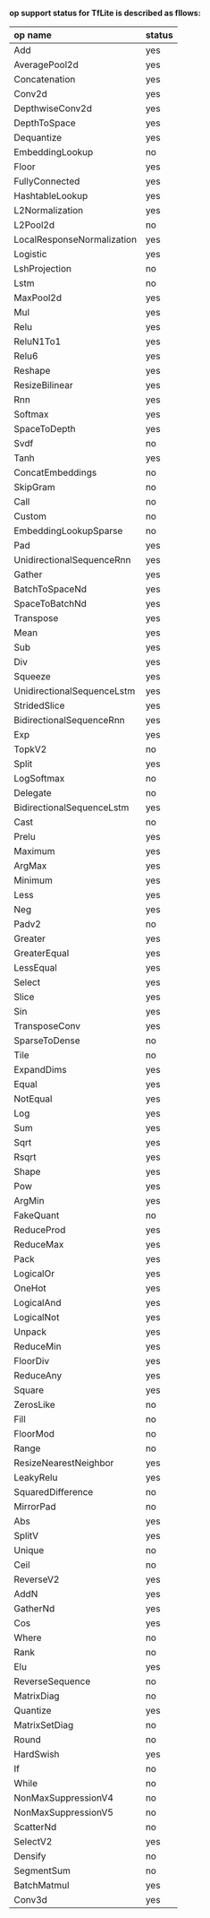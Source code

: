 __op support status for TfLite is described as fllows:__
&nbsp;

op name      |status
:------      |:-----
Add          |yes 
AveragePool2d|yes
Concatenation|yes
Conv2d       |yes
DepthwiseConv2d|yes
DepthToSpace|yes
Dequantize|yes
EmbeddingLookup|no
Floor|yes
FullyConnected|yes
HashtableLookup|yes
L2Normalization|yes
L2Pool2d|no
LocalResponseNormalization|yes
Logistic|yes
LshProjection|no
Lstm|no
MaxPool2d|yes
Mul|yes
Relu|yes
ReluN1To1|yes
Relu6|yes
Reshape|yes
ResizeBilinear|yes
Rnn|yes
Softmax|yes
SpaceToDepth|yes
Svdf|no
Tanh|yes
ConcatEmbeddings|no
SkipGram|no
Call|no
Custom|no
EmbeddingLookupSparse|no
Pad|yes
UnidirectionalSequenceRnn|yes
Gather|yes
BatchToSpaceNd|yes
SpaceToBatchNd|yes
Transpose|yes
Mean|yes
Sub|yes
Div|yes
Squeeze|yes
UnidirectionalSequenceLstm|yes
StridedSlice|yes
BidirectionalSequenceRnn|yes
Exp|yes
TopkV2|no
Split|yes
LogSoftmax|no
Delegate|no
BidirectionalSequenceLstm|yes
Cast|no
Prelu|yes
Maximum|yes
ArgMax|yes
Minimum|yes
Less|yes
Neg|yes
Padv2|no
Greater|yes
GreaterEqual|yes
LessEqual|yes
Select|yes
Slice|yes
Sin|yes
TransposeConv|yes
SparseToDense|no
Tile|no
ExpandDims|yes
Equal|yes
NotEqual|yes
Log|yes
Sum|yes
Sqrt|yes
Rsqrt|yes
Shape|yes
Pow|yes
ArgMin|yes
FakeQuant|no
ReduceProd|yes
ReduceMax|yes
Pack|yes
LogicalOr|yes
OneHot|yes
LogicalAnd|yes
LogicalNot|yes
Unpack|yes
ReduceMin|yes
FloorDiv|yes
ReduceAny|yes
Square|yes
ZerosLike|no
Fill|no
FloorMod|no
Range|no
ResizeNearestNeighbor|yes
LeakyRelu|yes
SquaredDifference|no
MirrorPad|no
Abs|yes
SplitV|yes
Unique|no
Ceil|no
ReverseV2|yes
AddN|yes
GatherNd|yes
Cos|yes
Where|no
Rank|no
Elu|yes
ReverseSequence|no
MatrixDiag|no
Quantize|yes
MatrixSetDiag|no
Round|no
HardSwish|yes
If|no
While|no
NonMaxSuppressionV4|no
NonMaxSuppressionV5|no
ScatterNd|no
SelectV2|yes
Densify|no
SegmentSum|no
BatchMatmul|yes
Conv3d|yes
&nbsp;
